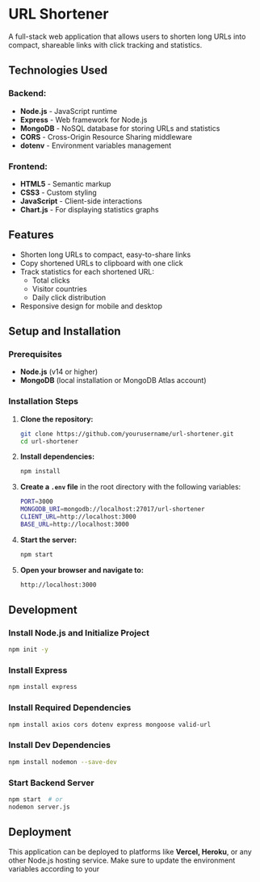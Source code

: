 # URL Shortener

A full-stack web application that allows users to shorten long URLs into compact, shareable links with click tracking and statistics.

## Technologies Used

### Backend:
- **Node.js** - JavaScript runtime
- **Express** - Web framework for Node.js
- **MongoDB** - NoSQL database for storing URLs and statistics
- **CORS** - Cross-Origin Resource Sharing middleware
- **dotenv** - Environment variables management

### Frontend:
- **HTML5** - Semantic markup
- **CSS3** - Custom styling
- **JavaScript** - Client-side interactions
- **Chart.js** - For displaying statistics graphs

## Features
- Shorten long URLs to compact, easy-to-share links
- Copy shortened URLs to clipboard with one click
- Track statistics for each shortened URL:
  - Total clicks
  - Visitor countries
  - Daily click distribution
- Responsive design for mobile and desktop

## Setup and Installation

### Prerequisites
- **Node.js** (v14 or higher)
- **MongoDB** (local installation or MongoDB Atlas account)

### Installation Steps
1. **Clone the repository:**
   ```sh
   git clone https://github.com/yourusername/url-shortener.git
   cd url-shortener
   ```

2. **Install dependencies:**
   ```sh
   npm install
   ```

3. **Create a `.env` file** in the root directory with the following variables:
   ```sh
   PORT=3000
   MONGODB_URI=mongodb://localhost:27017/url-shortener
   CLIENT_URL=http://localhost:3000
   BASE_URL=http://localhost:3000
   ```

4. **Start the server:**
   ```sh
   npm start
   ```

5. **Open your browser and navigate to:**
   ```sh
   http://localhost:3000
   ```

## Development

### Install Node.js and Initialize Project
```sh
npm init -y
```

### Install Express
```sh
npm install express
```

### Install Required Dependencies
```sh
npm install axios cors dotenv express mongoose valid-url
```

### Install Dev Dependencies
```sh
npm install nodemon --save-dev
```

### Start Backend Server
```sh
npm start  # or
nodemon server.js
```

## Deployment
This application can be deployed to platforms like **Vercel, Heroku**, or any other Node.js hosting service. Make sure to update the environment variables according to your 
